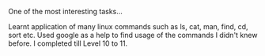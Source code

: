 One of the most interesting tasks...

Learnt application of many linux commands such as ls, cat, man, find, cd, sort etc.
Used google as a help to find usage of the commands I didn't knew before. I completed till Level 10 to 11.
